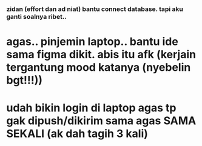 ### zidan (effort dan ad niat) bantu connect database. tapi aku ganti soalnya ribet..
# agas.. pinjemin laptop.. bantu ide sama figma dikit. abis itu afk (kerjain tergantung mood katanya (nyebelin bgt!!!))
# udah bikin login di laptop agas tp gak dipush/dikirim sama agas SAMA SEKALI (ak dah tagih 3 kali)